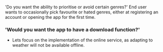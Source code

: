 'Do you want the ability to prioritise or avoid certain genres?' End user wants to occasionally pick favourite or hated genres, either at registering an account or opening the app for the first time. <br>
### 'Would you want the app to have a download function?'
- Lets focus on the implementation of the online service, as adapting to weather will not be available offline. <br>
